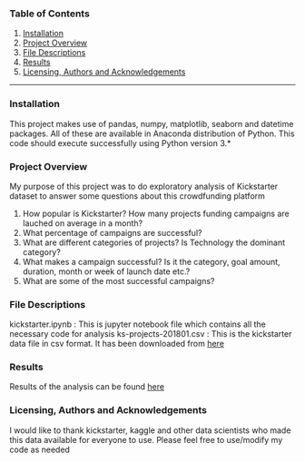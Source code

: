 ### Table of Contents

 1. [Installation](#Installation)
 2. [Project Overview](#Project-Overview)
 3. [File Descriptions](#File-Descriptions)
 4. [Results](#Results)
 5. [Licensing, Authors and Acknowledgements](#Acknowledgements)
- - -
### Installation <a name='Installation'></a>

This project makes use of pandas, numpy, matplotlib, seaborn and datetime packages. All of these are available in Anaconda distribution of Python. This code should execute successfully using Python version 3.*

### Project Overview <a name='Project-Overview'></a>

My purpose of this project was to do exploratory analysis of Kickstarter dataset to answer some questions about this crowdfunding platform
 1. How popular is Kickstarter? How many projects funding campaigns are lauched on average in a month?
 2. What percentage of campaigns are successful?
 3. What are different categories of projects? Is Technology the dominant category?
 4. What makes a campaign successful? Is it the category, goal amount, duration, month or week of launch date etc.?
 5. What are some of the most successful campaigns?
 
### File Descriptions <a name='File-Descriptions'></a>

kickstarter.ipynb : This is jupyter notebook file which contains all the necessary code for analysis
ks-projects-201801.csv : This is the kickstarter data file in csv format. It has been downloaded from [here](https://www.kaggle.com/kemical/kickstarter-projects?select=ks-projects-201801.csv)

### Results <a name='Results'></a>

Results of the analysis can be found [here](https://www.google.com)

### Licensing, Authors and Acknowledgements <a name='Acknowledgements'></a>

I would like to thank kickstarter, kaggle  and other data scientists who made this data available for everyone to use. Please feel free to use/modify my code as needed 
